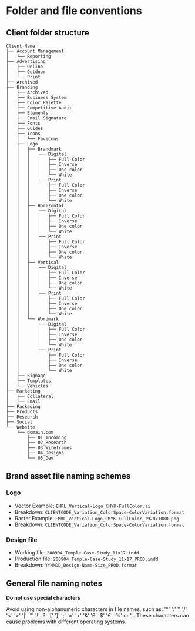 # Folder and file conventions

## Client folder structure

```
Client Name
├── Account Management
│   └── Reporting
├── Advertising
│   ├── Online
│   ├── Outdoor
│   └── Print
├── Archived
├── Branding
│   ├── Archived
│   ├── Business System
│   ├── Color Palette
│   ├── Competitive Audit
│   ├── Elements
│   ├── Email Signature
│   ├── Fonts
│   ├── Guides
│   ├── Icons
│   │   └── Favicons
│   ├── Logo
│   │   ├── Brandmark
│   │   │   ├── Digital
│   │   │   │   ├── Full Color
│   │   │   │   ├── Inverse
│   │   │   │   ├── One color
│   │   │   │   └── White
│   │   │   └── Print
│   │   │       ├── Full Color
│   │   │       ├── Inverse
│   │   │       ├── One color
│   │   │       └── White
│   │   ├── Horizontal
│   │   │   ├── Digital
│   │   │   │   ├── Full Color
│   │   │   │   ├── Inverse
│   │   │   │   ├── One color
│   │   │   │   └── White
│   │   │   └── Print
│   │   │       ├── Full Color
│   │   │       ├── Inverse
│   │   │       ├── One color
│   │   │       └── White
│   │   ├── Vertical
│   │   │   ├── Digital
│   │   │   │   ├── Full Color
│   │   │   │   ├── Inverse
│   │   │   │   ├── One color
│   │   │   │   └── White
│   │   │   └── Print
│   │   │       ├── Full Color
│   │   │       ├── Inverse
│   │   │       ├── One color
│   │   │       └── White
│   │   └── Wordmark
│   │       ├── Digital
│   │       │   ├── Full Color
│   │       │   ├── Inverse
│   │       │   ├── One color
│   │       │   └── White
│   │       └── Print
│   │           ├── Full Color
│   │           ├── Inverse
│   │           ├── One color
│   │           └── White
│   ├── Signage
│   ├── Templates
│   └── Vehicles
├── Marketing
│   ├── Collateral
│   └── Email
├── Packaging
├── Products
├── Research
├── Social
└── Website
    └── domain.com
        ├── 01_Incoming 
        ├── 02_Research
        ├── 03_Wireframes
        ├── 04_Designs
        └── 05_Dev
```

## Brand asset file naming schemes

### Logo
- Vector Example: `EMRL_Vertical-Logo_CMYK-FullColor.ai`
- Breakdown: `CLIENTCODE_Variation_ColorSpace-ColorVariation.format`
- Raster Example: `EMRL_Vertical-Logo_CMYK-FullColor_1920x1080.png`
- Breakdown: `CLIENTCODE_Variation_ColorSpace-ColorVariation.format`

### Design file
- Working file: `200904_Temple-Case-Study_11x17.indd`
- Production file: `200904_Temple-Case-Study_11x17_PROD.indd`
- Breakdown: `YYMMDD_Design-Name-Size_PROD.format`

## General file naming notes

**Do not use special characters**

Avoid using non-alphanumeric characters in file names, such as: '*' ':' '' '/' '<' '>' '|' '"' '!' '?' '[' ']' ';' '=' '+' '&' '£' '$' '€' '%' or ','. These characters can cause problems with different operating systems.

